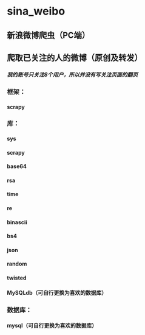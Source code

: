 # sina_weibo
## 新浪微博爬虫（PC端）
## 爬取已关注的人的微博（原创及转发）
##### 我的账号只关注8个用户，所以并没有写关注页面的翻页
### 框架：
#### scrapy
### 库：
#### sys
#### scrapy
#### base64
#### rsa
#### time
#### re
#### binascii
#### bs4
#### json
#### random
#### twisted
#### MySQLdb（可自行更换为喜欢的数据库）
### 数据库：
#### mysql（可自行更换为喜欢的数据库）
